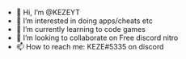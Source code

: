 - 👋 Hi, I’m @KEZEYT
- 👀 I’m interested in doing apps/cheats etc
- 🌱 I’m currently learning to code games
- 💞️ I’m looking to collaborate on Free discord nitro
- 📫 How to reach me: KEZE#5335 on discord
